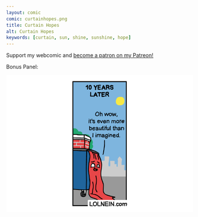 ```yaml
---
layout: comic
comic: curtainhopes.png
title: Curtain Hopes
alt: Curtain Hopes
keywords: [curtain, sun, shine, sunshine, hope]
---
```


Support my webcomic and [become a patron on my Patreon!](https://www.patreon.com/lolnein)

Bonus Panel:

![Curtain Hopes Bonus Panel](/images/curtainhopes_bonus.png)